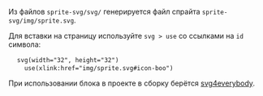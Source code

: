 Из файлов `sprite-svg/svg/` генерируется файл спрайта `sprite-svg/img/sprite.svg`.

Для вставки на страницу используйте <code>svg &gt; use</code> со ссылками на <code>id</code> символа:

<pre class="code">
  <code>svg(width="32", height="32")</code>
  <code>  use(xlink:href="img/sprite.svg#icon-boo")</code>
</pre>

<p class="alert alert--warning">При использовании блока в проекте в сборку берётся <a href="https://www.npmjs.com/package/svg4everybody">svg4everybody</a>.</p>
